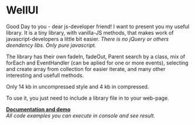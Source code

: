 # WellUI
Good Day to you - dear js-developer friend!  I want to present you my useful library. 
It is a tiny library, with vanilla-JS methods, that makes work of javascript-developers a little bit easier.
<i>There is no jQuery or others deendency libs. Only pure javascript.</i>

The library has their own fadeIn, fadeOut, Parent search by a class,
mix of forEach and EventHandler (can be aplied for one or more events),
selecting and create array from collection for easier iterate, and many other interesting and usefull methods.

Only 14 kb in uncompressed style and 4 kb in compressed.

To use it, you just need to include a library file in to your web-page.

<a href="http://wellnine.github.io/WellUI" target="_blank"><b>Documentation and demo</b></a>  
<i>All code examples  you can execute in console and see result.</i>

